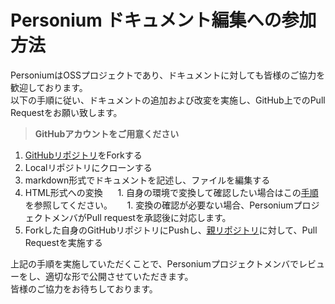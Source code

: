 #  Personium ドキュメント編集への参加方法

PersoniumはOSSプロジェクトであり、ドキュメントに対しても皆様のご協力を歓迎しております。<br>
以下の手順に従い、ドキュメントの追加および改変を実施し、GitHub上でのPull Requestをお願い致します。


> __GitHubアカウントをご用意ください__

1. [GitHubリポジトリ](https://github.com/personium/personium.github.io)をForkする
1. Localリポジトリにクローンする
1. markdown形式でドキュメントを記述し、ファイルを編集する
1. HTML形式への変換  
    1. 自身の環境で変換して確認したい場合はこの[手順](https://gist.github.com/dixonsiu/28c473f93722e586e6d53b035923967c)を参照してください。  
    1. 変換の確認が必要ない場合、PersoniumプロジェクトメンバがPull requestを承認後に対応します。
1. Forkした自身のGitHubリポジトリにPushし、[親リポジトリ](https://github.com/personium/personium.github.io)に対して、Pull Requestを実施する


上記の手順を実施していただくことで、Personiumプロジェクトメンバでレビューをし、適切な形で公開させていただきます。<br>
皆様のご協力をお待ちしております。
